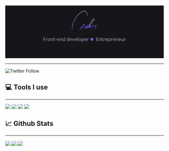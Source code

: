[![Header](images/banner.png 'Header')](https://www.antoniothomasjr.com/)

---

![Twitter Follow](https://img.shields.io/twitter/follow/athomas_jr?color=purple&style=social)

## 💻 Tools I use

---

![](https://img.shields.io/badge/Code-React-informational?style=flat&logo=React&logoColor=white&color=7f5af0)
![](https://img.shields.io/badge/Code-Gatsby-informational?style=flat&logo=Gatsby&logoColor=white&color=7f5af0)
![](https://img.shields.io/badge/Code-TypeScript-informational?style=flat&logo=TypeScript&logoColor=white&color=7f5af0)
![](https://img.shields.io/badge/Code-Sass-informational?style=flat&logo=Sass&logoColor=white&color=7f5af0)

## 📈 Github Stats

---

<a href="https://github.com/athomasjr">
<img align="center"  src="https://github-readme-stats.vercel.app/api/top-langs/?username=athomasjr&layout=default&title_color=fffffe&text_color=94a1b2&bg_color=16161a&icon_color=7f5af0"/>
</a>

<a href="https://github.com/athomasjr/athomasjr">
<img align="center" src="https://github-readme-stats.vercel.app/api?username=athomasjr&show_icons=true&line_height=27&count_private=true&include_all_commits=true&title_color=fffffe&text_color=94a1b2&bg_color=16161a&icon_color=7f5af0"
lt="Antonio's GitHub Stats"
/>
</a>

<a href="https://github.com/athomasjr/athomasjr">
<img align="center" src="https://github-readme-stats.vercel.app/api/pin/?username=athomasjr&repo=antoniothomasjr.com&show_icons=true&title_color=fffffe&text_color=94a1b2&bg_color=16161a&icon_color=7f5af0"/>
</a>

